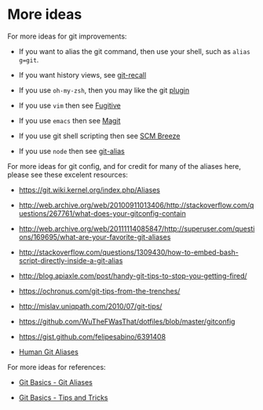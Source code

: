 # More ideas

For more ideas for git improvements:

  * If you want to alias the git command, then use your shell, such as `alias g=git`.

  * If you want history views, see [git-recall](https://github.com/Fakerr/git-recall)

  * If you use `oh-my-zsh`, then you may like the git [plugin](https://github.com/robbyrussell/oh-my-zsh/wiki/Plugin:git)

  * If you use `vim` then see [Fugitive](https://github.com/tpope/vim-fugitive)

  * If you use `emacs` then see [Magit](https://magit.vc/)

  * If you use git shell scripting then see [SCM Breeze](https://github.com/ndbroadbent/scm_breeze)

  * If you use `node` then see [git-alias](https://www.npmjs.com/package/git-alias)

For more ideas for git config, and for credit for many of the aliases here, please see these excelent resources:

  * <https://git.wiki.kernel.org/index.php/Aliases>

  * <http://web.archive.org/web/20100911013406/http://stackoverflow.com/questions/267761/what-does-your-gitconfig-contain>

  * <http://web.archive.org/web/20111114085847/http://superuser.com/questions/169695/what-are-your-favorite-git-aliases>

  * <http://stackoverflow.com/questions/1309430/how-to-embed-bash-script-directly-inside-a-git-alias>

  * <http://blog.apiaxle.com/post/handy-git-tips-to-stop-you-getting-fired/>

  * <https://ochronus.com/git-tips-from-the-trenches/>

  * <http://mislav.uniqpath.com/2010/07/git-tips/>

  * <https://github.com/WuTheFWasThat/dotfiles/blob/master/gitconfig> 

  * <https://gist.github.com/felipesabino/6391408>

  * [Human Git Aliases](http://gggritso.com/human-git-aliases)

For more ideas for references:

  * [Git Basics - Git Aliases](https://git-scm.com/book/en/v2/Git-Basics-Git-Aliases)

  * [Git Basics - Tips and Tricks](https://git-scm.com/book/en/v1/Git-Basics-Tips-and-Tricks)
